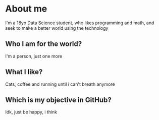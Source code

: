 # About me

I'm a 18yo Data Science student, who likes programming and math, and seek to make a better world using the technology

## Who I am for the world?
I'm a person, just one more

## What I like?
Cats, coffee and running until i can't breath anymore

## Which is my objective in GitHub?
Idk, just be happy, i think
